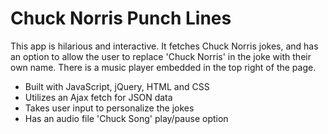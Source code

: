 # Chuck Norris Punch Lines
This app is hilarious and interactive. It fetches Chuck Norris jokes, and has an option to allow the user to replace 'Chuck Norris' in the joke with their own name. There is a music player embedded in the top right of the page.

- Built with JavaScript, jQuery, HTML and CSS
- Utilizes an Ajax fetch for JSON data
- Takes user input to personalize the jokes
- Has an audio file 'Chuck Song' play/pause option
